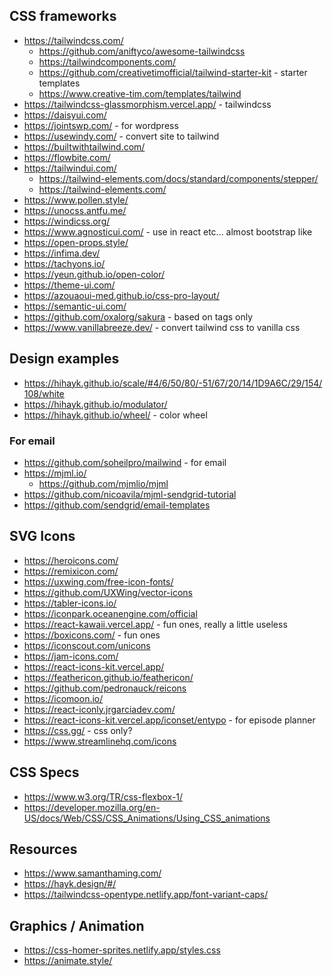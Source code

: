 ## CSS frameworks

- https://tailwindcss.com/
  - https://github.com/aniftyco/awesome-tailwindcss
  - https://tailwindcomponents.com/
  - https://github.com/creativetimofficial/tailwind-starter-kit - starter templates
  - https://www.creative-tim.com/templates/tailwind
- https://tailwindcss-glassmorphism.vercel.app/ - tailwindcss
- https://daisyui.com/
- https://jointswp.com/ - for wordpress
- https://usewindy.com/ - convert site to tailwind
- https://builtwithtailwind.com/
- https://flowbite.com/
- https://tailwindui.com/
  - https://tailwind-elements.com/docs/standard/components/stepper/
  - https://tailwind-elements.com/
- https://www.pollen.style/
- https://unocss.antfu.me/
- https://windicss.org/
- https://www.agnosticui.com/ - use in react etc... almost bootstrap like
- https://open-props.style/
- https://infima.dev/
- https://tachyons.io/
- https://yeun.github.io/open-color/
- https://theme-ui.com/
- https://azouaoui-med.github.io/css-pro-layout/
- https://semantic-ui.com/
- https://github.com/oxalorg/sakura - based on tags only
- https://www.vanillabreeze.dev/ - convert tailwind css to vanilla css

## Design examples

- https://hihayk.github.io/scale/#4/6/50/80/-51/67/20/14/1D9A6C/29/154/108/white
- https://hihayk.github.io/modulator/
- https://hihayk.github.io/wheel/ - color wheel

### For email

- https://github.com/soheilpro/mailwind - for email
- https://mjml.io/
  - https://github.com/mjmlio/mjml
- https://github.com/nicoavila/mjml-sendgrid-tutorial
- https://github.com/sendgrid/email-templates

## SVG Icons

- https://heroicons.com/
- https://remixicon.com/
- https://uxwing.com/free-icon-fonts/
- https://github.com/UXWing/vector-icons
- https://tabler-icons.io/
- https://iconpark.oceanengine.com/official
- https://react-kawaii.vercel.app/ - fun ones, really a little useless
- https://boxicons.com/ - fun ones
- https://iconscout.com/unicons
- https://jam-icons.com/
- https://react-icons-kit.vercel.app/
- https://feathericon.github.io/feathericon/
- https://github.com/pedronauck/reicons
- https://icomoon.io/
- https://react-iconly.jrgarciadev.com/
- https://react-icons-kit.vercel.app/iconset/entypo - for episode planner
- https://css.gg/ - css only?
- https://www.streamlinehq.com/icons

## CSS Specs

- https://www.w3.org/TR/css-flexbox-1/
- https://developer.mozilla.org/en-US/docs/Web/CSS/CSS_Animations/Using_CSS_animations

## Resources

- https://www.samanthaming.com/
- https://hayk.design/#/
- https://tailwindcss-opentype.netlify.app/font-variant-caps/

## Graphics / Animation

- https://css-homer-sprites.netlify.app/styles.css
- https://animate.style/
